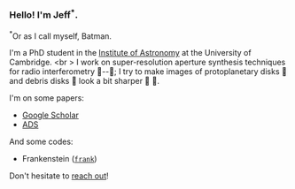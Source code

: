### Hello! I'm Jeff<sup>*</sup>. 

<sup>*</sup>Or as I call myself, Batman.

I'm a PhD student in the [Institute of Astronomy](https://www.ast.cam.ac.uk/) at the University of Cambridge. <br \>
I work on super-resolution aperture synthesis techniques for radio interferometry 📡--📡; I try to make images of protoplanetary disks 📀 and debris disks 💍 look a bit sharper 🔪 👀.   

I'm on some papers:
- [Google Scholar](https://scholar.google.com/citations?user=EAqBylYAAAAJ&hl=en)
- [ADS](https://ui.adsabs.harvard.edu/search/filter_database_fq_database=OR&filter_database_fq_database=database:%22astronomy%22&q=%3Dauthor%3A(%22Jennings%2C%20Jeff%22)&fq=%7B!type%3Daqp%20v%3D%24fq_database%7D&fq_database=(database%3A%22astronomy%22)&sort=score%20desc&format=SHORT&unprocessed_parameter=adsobj_query&unprocessed_parameter=qform/)

And some codes:
- Frankenstein ([`frank`](https://github.com/discsim/frank))

Don't hesitate to [reach out](mailto:jmj51@ast.cam.ac.uk)!
